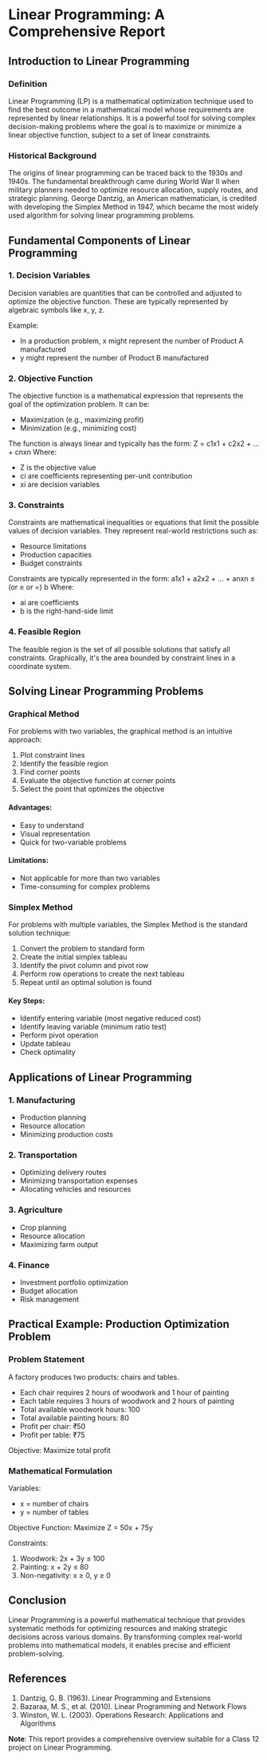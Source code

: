 # Linear Programming: A Comprehensive Report

## Introduction to Linear Programming

### Definition
Linear Programming (LP) is a mathematical optimization technique used to find the best outcome in a mathematical model whose requirements are represented by linear relationships. It is a powerful tool for solving complex decision-making problems where the goal is to maximize or minimize a linear objective function, subject to a set of linear constraints.

### Historical Background
The origins of linear programming can be traced back to the 1930s and 1940s. The fundamental breakthrough came during World War II when military planners needed to optimize resource allocation, supply routes, and strategic planning. George Dantzig, an American mathematician, is credited with developing the Simplex Method in 1947, which became the most widely used algorithm for solving linear programming problems.

## Fundamental Components of Linear Programming

### 1. Decision Variables
Decision variables are quantities that can be controlled and adjusted to optimize the objective function. These are typically represented by algebraic symbols like x, y, z.

Example:
- In a production problem, x might represent the number of Product A manufactured
- y might represent the number of Product B manufactured

### 2. Objective Function
The objective function is a mathematical expression that represents the goal of the optimization problem. It can be:
- Maximization (e.g., maximizing profit)
- Minimization (e.g., minimizing cost)

The function is always linear and typically has the form:
Z = c1x1 + c2x2 + ... + cnxn
Where:
- Z is the objective value
- ci are coefficients representing per-unit contribution
- xi are decision variables

### 3. Constraints
Constraints are mathematical inequalities or equations that limit the possible values of decision variables. They represent real-world restrictions such as:
- Resource limitations
- Production capacities
- Budget constraints

Constraints are typically represented in the form:
a1x1 + a2x2 + ... + anxn ≤ (or ≥ or =) b
Where:
- ai are coefficients
- b is the right-hand-side limit

### 4. Feasible Region
The feasible region is the set of all possible solutions that satisfy all constraints. Graphically, it's the area bounded by constraint lines in a coordinate system.

## Solving Linear Programming Problems

### Graphical Method
For problems with two variables, the graphical method is an intuitive approach:

1. Plot constraint lines
2. Identify the feasible region
3. Find corner points
4. Evaluate the objective function at corner points
5. Select the point that optimizes the objective

#### Advantages:
- Easy to understand
- Visual representation
- Quick for two-variable problems

#### Limitations:
- Not applicable for more than two variables
- Time-consuming for complex problems

### Simplex Method
For problems with multiple variables, the Simplex Method is the standard solution technique:

1. Convert the problem to standard form
2. Create the initial simplex tableau
3. Identify the pivot column and pivot row
4. Perform row operations to create the next tableau
5. Repeat until an optimal solution is found

#### Key Steps:
- Identify entering variable (most negative reduced cost)
- Identify leaving variable (minimum ratio test)
- Perform pivot operation
- Update tableau
- Check optimality

## Applications of Linear Programming

### 1. Manufacturing
- Production planning
- Resource allocation
- Minimizing production costs

### 2. Transportation
- Optimizing delivery routes
- Minimizing transportation expenses
- Allocating vehicles and resources

### 3. Agriculture
- Crop planning
- Resource allocation
- Maximizing farm output

### 4. Finance
- Investment portfolio optimization
- Budget allocation
- Risk management

## Practical Example: Production Optimization Problem

### Problem Statement
A factory produces two products: chairs and tables. 
- Each chair requires 2 hours of woodwork and 1 hour of painting
- Each table requires 3 hours of woodwork and 2 hours of painting
- Total available woodwork hours: 100
- Total available painting hours: 80
- Profit per chair: ₹50
- Profit per table: ₹75

Objective: Maximize total profit

### Mathematical Formulation
Variables:
- x = number of chairs
- y = number of tables

Objective Function:
Maximize Z = 50x + 75y

Constraints:
1. Woodwork: 2x + 3y ≤ 100
2. Painting: x + 2y ≤ 80
3. Non-negativity: x ≥ 0, y ≥ 0

## Conclusion
Linear Programming is a powerful mathematical technique that provides systematic methods for optimizing resources and making strategic decisions across various domains. By transforming complex real-world problems into mathematical models, it enables precise and efficient problem-solving.

## References
1. Dantzig, G. B. (1963). Linear Programming and Extensions
2. Bazaraa, M. S., et al. (2010). Linear Programming and Network Flows
3. Winston, W. L. (2003). Operations Research: Applications and Algorithms

**Note**: This report provides a comprehensive overview suitable for a Class 12 project on Linear Programming.

